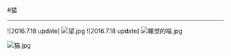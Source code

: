 #猫

----------

![2016.7.18 update]
![望.jpg](https://ooo.0o0.ooo/2016/07/18/578c9bc873ddf.jpg)
![2016.7.18 update]
![睡觉的喵.jpg](https://ooo.0o0.ooo/2016/07/18/578c9b93976ad.jpg)

![猫.jpg](https://ooo.0o0.ooo/2015/11/08/563f091a3e01c.jpg)
